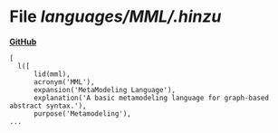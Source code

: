 # File _languages/MML/.hinzu_
**[GitHub](https://github.com/softlang/yas/blob/master/languages/MML/.hinzu)**
```
[
  l([
      lid(mml),
      acronym('MML'),
      expansion('MetaModeling Language'),
      explanation('A basic metamodeling language for graph-based abstract syntax.'),
      purpose('Metamodeling'),
...
```
